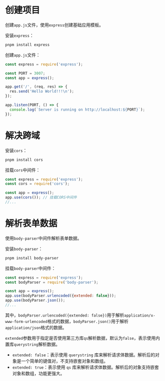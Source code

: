 # 创建项目

创建`app.js`文件，使用`express`创建基础应用模板。

安装`express`：

```bash
pnpm install express
```

创建`app.js`文件：

```javascript
const express = require('express');

const PORT = 3007;
const app = express();

app.get('/', (req, res) => {
  res.send('Hello World!!!\n');
});

app.listen(PORT, () => {
  console.log(`Server is running on http://localhost:${PORT}`);
});
```

# 解决跨域

安装`cors`：

```bash
pnpm install cors
```

挂载`cors`中间件：

```javascript
const express = require('express');
const cors = require('cors');

const app = express();
app.use(cors()); // 挂载CORS中间件
//...
```

# 解析表单数据

使用`body-parser`中间件解析表单数据。

安装`body-parser`：

```bash
pnpm install body-parser
```

挂载`body-parser`中间件：

```javascript
const express = require('express');
const bodyParser = require('body-parser');

const app = express();
app.use(bodyParser.urlencoded({extended: false}));
app.use(bodyParser.json());
//...
```

其中，`bodyParser.urlencoded({extended: false})`用于解析`application/x-www-form-urlencoded`格式的数据，`bodyParser.json()`用于解析`application/json`格式的数据。

`extended`参数用于指定是否使用第三方库`qs`解析数据，默认为`false`，表示使用内置库`querystring`解析数据。

- `extended: false`：表示使用 `querystring` 库来解析请求体数据。解析后的对象是一个简单的键值对，不支持嵌套对象和数组。
- `extended: true`：表示使用 `qs` 库来解析请求体数据。解析后的对象支持嵌套对象和数组，功能更强大。

